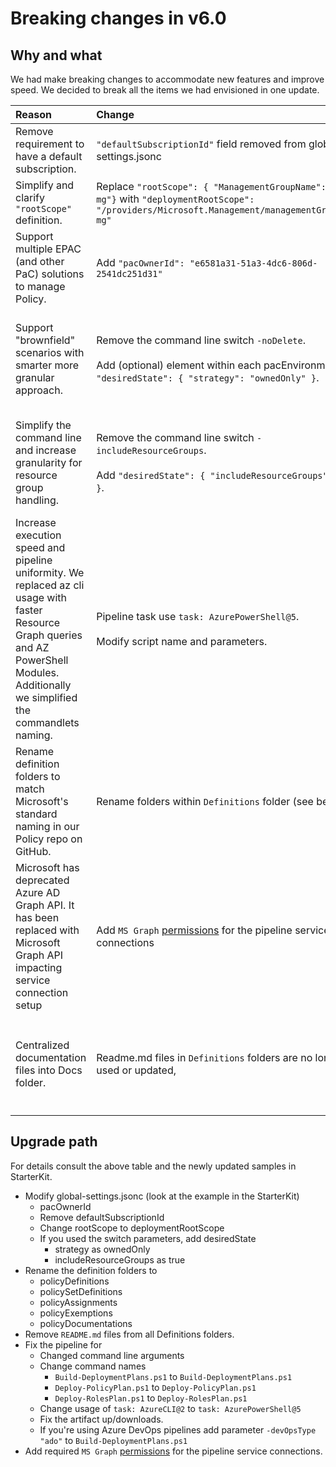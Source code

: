 # Breaking changes in v6.0

## Why and what

We had make breaking changes to accommodate new features and improve speed. We decided to break all the items we had envisioned in one update.

| Reason | Change | Impact |
| :----- | :----- | :----- |
| Remove requirement to have a default subscription. | `"defaultSubscriptionId"` field removed from global-settings.jsonc | Modify global-settings.jsonc |
| Simplify and clarify `"rootScope"` definition. | Replace `"rootScope": { "ManagementGroupName": "my-mg"}` with `"deploymentRootScope": "/providers/Microsoft.Management/managementGroups/my-mg"` | Modify global-settings.jsonc |
| Support multiple EPAC (and other PaC) solutions to manage Policy. | Add `"pacOwnerId": "e6581a31-51a3-4dc6-806d-2541dc251d31"` | Modify global-settings.jsonc |
 Support "brownfield" scenarios with smarter more granular approach. | Remove the command line switch `-noDelete`. <br/><br/>Add (optional) element within each pacEnvironment `"desiredState": { "strategy": "ownedOnly" }`.  | Remove switch in CI/CD pipelines. <br/><br/>Modify global-settings.jsonc |
 | Simplify the command line and increase granularity for resource group handling. | Remove the command line switch `-includeResourceGroups`. <br/><br/>Add `"desiredState": { "includeResourceGroups": true }`.  | Remove switch in CI/CD pipelines. <br/><br/>Modify global-settings.jsonc |
 | Increase execution speed and pipeline uniformity. We replaced az cli usage with faster Resource Graph queries and AZ PowerShell Modules. Additionally we simplified the commandlets naming. | Pipeline task use `task: AzurePowerShell@5`. <br/><br/>Modify script name and parameters. | Modify pipeline definition |
 | Rename definition folders to match Microsoft's standard naming in our Policy repo on GitHub. | Rename folders within `Definitions` folder (see below) | Change folder names |
 | Microsoft has deprecated Azure AD Graph API. It has been replaced with Microsoft Graph API impacting service connection setup | Add `MS Graph` [permissions](azure-devops-pipeline.md) for the pipeline service connections | Service Principal Permissions |
 | Centralized documentation files into Docs folder. | Readme.md files in `Definitions` folders are no longer used or updated, | Remove deprecated files from `Definitions` folders. They have been moved to the docs folder. | Remove the legacy `readme.md` files to avoid confusion.

## Upgrade path

For details consult the above table and the newly updated samples in StarterKit.

- Modify global-settings.jsonc (look at the example in the StarterKit)
  - pacOwnerId
  - Remove defaultSubscriptionId
  - Change rootScope to deploymentRootScope
  - If you used the switch parameters, add desiredState
    - strategy as ownedOnly
    - includeResourceGroups as true
- Rename the definition folders to
  - policyDefinitions
  - policySetDefinitions
  - policyAssignments
  - policyExemptions
  - policyDocumentations
- Remove `README.md` files from all Definitions folders.
- Fix the pipeline for
  - Changed command line arguments
  - Change command names
    - `Build-DeploymentPlans.ps1` to `Build-DeploymentPlans.ps1`
    - `Deploy-PolicyPlan.ps1` to `Deploy-PolicyPlan.ps1`
    - `Deploy-RolesPlan.ps1` to `Deploy-RolesPlan.ps1`
  - Change usage of `task: AzureCLI@2` to `task: AzurePowerShell@5`
  - Fix the artifact up/downloads.
  - If you're using Azure DevOps pipelines add parameter `-devOpsType "ado"` to `Build-DeploymentPlans.ps1`
- Add required `MS Graph` [permissions](azure-devops-pipeline.md) for the pipeline service connections.

